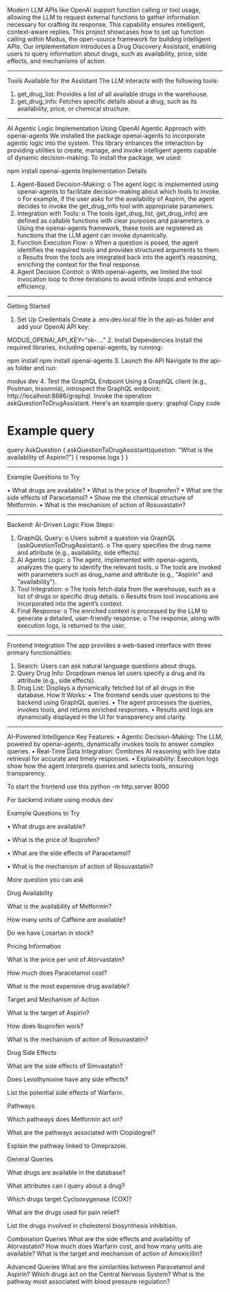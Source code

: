 Modern LLM APIs like OpenAI support function calling or tool usage, allowing the LLM to request external functions to gather information necessary for crafting its response. This capability ensures intelligent, context-aware replies.
This project showcases how to set up function calling within Modus, the open-source framework for building intelligent APIs.
Our implementation introduces a Drug Discovery Assistant, enabling users to query information about drugs, such as availability, price, side effects, and mechanisms of action.
________________________________________
Tools Available for the Assistant
The LLM interacts with the following tools:
1.	get_drug_list: Provides a list of all available drugs in the warehouse.
2.	get_drug_info: Fetches specific details about a drug, such as its availability, price, or chemical structure.
________________________________________
AI Agentic Logic Implementation Using OpenAI
Agentic Approach with openai-agents
We installed the package openai-agents to incorporate agentic logic into the system. This library enhances the interaction by providing utilities to create, manage, and invoke intelligent agents capable of dynamic decision-making.
To install the package, we used:


npm install openai-agents
Implementation Details
1.	Agent-Based Decision-Making:
o	The agent logic is implemented using openai-agents to facilitate decision-making about which tools to invoke.
o	For example, if the user asks for the availability of Aspirin, the agent decides to invoke the get_drug_info tool with appropriate parameters.
2.	Integration with Tools:
o	The tools (get_drug_list, get_drug_info) are defined as callable functions with clear purposes and parameters.
o	Using the openai-agents framework, these tools are registered as functions that the LLM agent can invoke dynamically.
3.	Function Execution Flow:
o	When a question is posed, the agent identifies the required tools and provides structured arguments to them.
o	Results from the tools are integrated back into the agent’s reasoning, enriching the context for the final response.
4.	Agent Decision Control:
o	With openai-agents, we limited the tool invocation loop to three iterations to avoid infinite loops and enhance efficiency.
________________________________________
Getting Started
1. Set Up Credentials
Create a .env.dev.local file in the api-as folder and add your OpenAI API key:


MODUS_OPENAI_API_KEY="sk-...."
2. Install Dependencies
Install the required libraries, including openai-agents, by running:


npm install
npm install openai-agents
3. Launch the API
Navigate to the api-as folder and run:


modus dev
4. Test the GraphQL Endpoint
Using a GraphQL client (e.g., Postman, Insomnia), introspect the GraphQL endpoint:
http://localhost:8686/graphql.
Invoke the operation askQuestionToDrugAssistant. Here's an example query:
graphql
Copy code
# Example query
query AskQuestion {
  askQuestionToDrugAssistant(question: "What is the availability of Aspirin?") {
    response
    logs
  }
}
________________________________________
Example Questions to Try

•	What drugs are available?
•	What is the price of Ibuprofen?
•	What are the side effects of Paracetamol?
•	Show me the chemical structure of Metformin.
•	What is the mechanism of action of Rosuvastatin?
________________________________________
Backend: AI-Driven Logic Flow
Steps:
1.	GraphQL Query:
o	Users submit a question via GraphQL (askQuestionToDrugAssistant).
o	The query specifies the drug name and attribute (e.g., availability, side effects).
2.	AI Agentic Logic:
o	The agent, implemented with openai-agents, analyzes the query to identify the relevant tools.
o	The tools are invoked with parameters such as drug_name and attribute (e.g., "Aspirin" and "availability").
3.	Tool Integration:
o	The tools fetch data from the warehouse, such as a list of drugs or specific drug details.
o	Results from tool invocations are incorporated into the agent’s context.
4.	Final Response:
o	The enriched context is processed by the LLM to generate a detailed, user-friendly response.
o	The response, along with execution logs, is returned to the user.
________________________________________
Frontend Integration
The app provides a web-based interface with three primary functionalities:
1.	Search: Users can ask natural language questions about drugs.
2.	Query Drug Info: Dropdown menus let users specify a drug and its attribute (e.g., side effects).
3.	Drug List: Displays a dynamically fetched list of all drugs in the database.
How It Works:
•	The frontend sends user questions to the backend using GraphQL queries.
•	The agent processes the queries, invokes tools, and returns enriched responses.
•	Results and logs are dynamically displayed in the UI for transparency and clarity.
________________________________________
AI-Powered Intelligence
Key Features:
•	Agentic Decision-Making: The LLM, powered by openai-agents, dynamically invokes tools to answer complex queries.
•	Real-Time Data Integration: Combines AI reasoning with live data retrieval for accurate and timely responses.
•	Explainability: Execution logs show how the agent interprets queries and selects tools, ensuring transparency.

To start the frontend use this
python -m http.server 8000

For backend 
initiate using
modus dev



Example Questions to Try

•	What drugs are available?

•	What is the price of Ibuprofen?

•	What are the side effects of Paracetamol?


•	What is the mechanism of action of Rosuvastatin?

More question you can ask

Drug Availability

What is the availability of Metformin?

How many units of Caffeine are available?

Do we have Losartan in stock?

Pricing Information

What is the price per unit of Atorvastatin?

How much does Paracetamol cost?

What is the most expensive drug available?

Target and Mechanism of Action

What is the target of Aspirin?

How does Ibuprofen work?

What is the mechanism of action of Rosuvastatin?

Drug Side Effects

What are the side effects of Simvastatin?

Does Levothyroxine have any side effects?

List the potential side effects of Warfarin.


Pathways

Which pathways does Metformin act on?

What are the pathways associated with Clopidogrel?

Explain the pathway linked to Omeprazole.


General Queries

What drugs are available in the database?

What attributes can I query about a drug?

Which drugs target Cyclooxygenase (COX)?

What are the drugs used for pain relief?

List the drugs involved in cholesterol biosynthesis inhibition.

Combination Queries
What are the side effects and availability of Atorvastatin?
How much does Warfarin cost, and how many units are available?
What is the target and mechanism of action of Amoxicillin?

Advanced Queries
What are the similarities between Paracetamol and Aspirin?
Which drugs act on the Central Nervous System?
What is the pathway most associated with blood pressure regulation?
